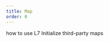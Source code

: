 ```yaml
---
title: Map
order: 0
---
```


how to  use L7 Initialize third-party maps

<playground path='tutorial/map/demo/amap.js' rid='map'></playground>
